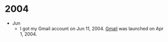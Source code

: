 # 2004
	
- Jun
	- I got my Gmail account on Jun 11, 2004. [Gmail](https://en.wikipedia.org/wiki/Gmail) was launched on Apr 1, 2004.